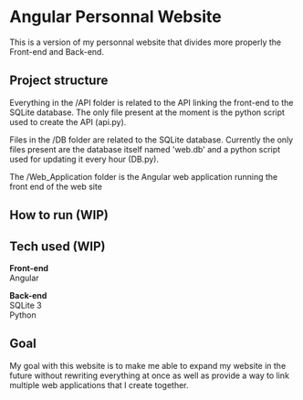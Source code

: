 # Angular Personnal Website

This is a version of my personnal website that divides more properly the Front-end and Back-end.

## Project structure
Everything in the /API folder is related to the API linking the front-end to the SQLite database. The only file present at the moment is the python script used to create the API (api.py). 

Files in the /DB folder are related to the SQLite database. Currently the only files present are the database itself named 'web.db' and a python script used for updating it every hour (DB.py).

The /Web_Application folder is the Angular web application running the front end of the web site

## How to run (WIP)

## Tech used (WIP)
**Front-end**  
Angular  

**Back-end**  
SQLite 3  
Python  

## Goal
My goal with this website is to make me able to expand my website in the future without rewriting everything at once as well as provide a way to link multiple web applications that I create together.